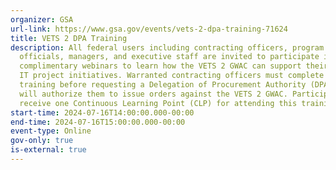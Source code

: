 ```yaml
---
organizer: GSA
url-link: https://www.gsa.gov/events/vets-2-dpa-training-71624
title: VETS 2 DPA Training
description: All federal users including contracting officers, program office
  officials, managers, and executive staff are invited to participate in these
  complimentary webinars to learn how the VETS 2 GWAC can support their agency
  IT project initiatives. Warranted contracting officers must complete this
  training before requesting a Delegation of Procurement Authority (DPA), which
  will authorize them to issue orders against the VETS 2 GWAC. Participants will
  receive one Continuous Learning Point (CLP) for attending this training.
start-time: 2024-07-16T14:00:00.000-00:00
end-time: 2024-07-16T15:00:00.000-00:00
event-type: Online
gov-only: true
is-external: true
---
```

